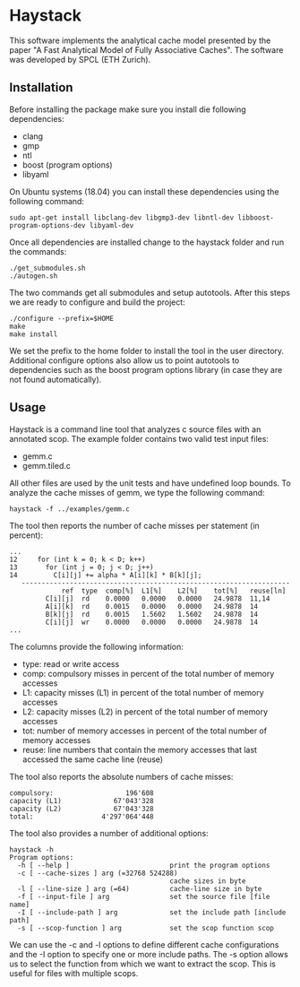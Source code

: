 # Haystack

This software implements the analytical cache model presented by the paper "A Fast Analytical Model of Fully Associative Caches". The software was developed by SPCL (ETH Zurich).

## Installation

Before installing the package make sure you install die following dependencies:
- clang
- gmp
- ntl
- boost (program options)
- libyaml

On Ubuntu systems (18.04) you can install these dependencies using the following command:
```
sudo apt-get install libclang-dev libgmp3-dev libntl-dev libboost-program-options-dev libyaml-dev
```
Once all dependencies are installed change to the haystack folder and run the commands:
```
./get_submodules.sh
./autogen.sh
```
The two commands get all submodules and setup autotools. After this steps we are ready to configure and build the project:
```
./configure --prefix=$HOME
make
make install
```
We set the prefix to the home folder to install the tool in the user directory. Additional configure options also allow us to point autotools to dependencies such as the boost program options library (in case they are not found automatically).

## Usage

Haystack is a command line tool that analyzes c source files with an annotated scop. The example folder contains two valid test input files:
- gemm.c
- gemm.tiled.c

All other files are used by the unit tests and have undefined loop bounds. To analyze the cache misses of gemm, we type the following command:
```
haystack -f ../examples/gemm.c
```
The tool then reports the number of cache misses per statement (in percent):
```
...
12     for (int k = 0; k < D; k++) 
13       for (int j = 0; j < D; j++)
14         C[i][j] += alpha * A[i][k] * B[k][j];
   -------------------------------------------------------------------
             ref  type  comp[%]  L1[%]    L2[%]    tot[%]   reuse[ln]
         C[i][j]  rd    0.0000   0.0000   0.0000   24.9878  11,14
         A[i][k]  rd    0.0015   0.0000   0.0000   24.9878  14
         B[k][j]  rd    0.0015   1.5602   1.5602   24.9878  14
         C[i][j]  wr    0.0000   0.0000   0.0000   24.9878  14
...
```
The columns provide the following information:
- type: read or write access
- comp: compulsory misses in percent of the total number of memory accesses
- L1: capacity misses (L1) in percent of the total number of memory accesses
- L2: capacity misses (L2) in percent of the total number of memory accesses
- tot: number of memory accesses in percent of the total number of memory accesses
- reuse: line numbers that contain the memory accesses that last accessed the same cache line (reuse)

The tool also reports the absolute numbers of cache misses:
```
compulsory:                  196'608
capacity (L1)             67'043'328
capacity (L2)             67'043'328
total:                 4'297'064'448
```
The tool also provides a number of additional options:
```
haystack -h
Program options:
  -h [ --help ]                         print the program options
  -c [ --cache-sizes ] arg (=32768 524288)
                                        cache sizes in byte
  -l [ --line-size ] arg (=64)          cache-line size in byte
  -f [ --input-file ] arg               set the source file [file name]
  -I [ --include-path ] arg             set the include path [include path]
  -s [ --scop-function ] arg            set the scop function scop
```
We can use the -c and -l options to define different cache configurations and the -I option to specify one or more include paths. The -s option allows us to select the function from which we want to extract the scop. This is useful for files with multiple scops.
